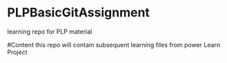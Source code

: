 # PLPBasicGitAssignment
learning repo for PLP material 

#Content
this repo will contain subsequent  learning files from power Learn Project 
